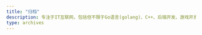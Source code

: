 ```yaml
---
title: "归档"
description: 专注于IT互联网，包括但不限于Go语言(golang)、C++、后端开发、游戏开发、数据库存储引擎、软件架构等
type: archives
---
```


